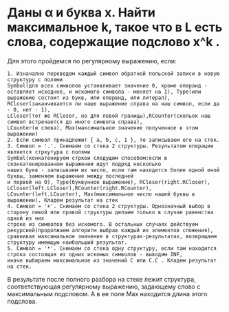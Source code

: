 # Даны α и буква x. Найти максимальное k, такое что в L есть слова, содержащие подслово x^k .

Для этого пройдемся по регулярному выражению, если:

    1. Изначално переведем каждый символ обратной польской записи в новую структуру с полями 
    Symbol(для всех символов устанвливает значение 0, кроме операнд - 
    оставляет исходное, и искомого символа - меняет на 1), Type(или выражение состоит из букв, или опервнд, или литерал), 
    RCloser(заканчивается ли наше выражение справа на наш символ, если да - 0, нет - 1), 
    LCloser(тот же RCloser, но для левой границы),RCounter(скольок наш символ встречается до иного символа справа),
    LCounter(и слева), Max(максимальное значение полученное в этом выражении)
    2. Если символ принадлежит { a, b, c, 1 }, то записываем его на стек. 
    3. Символ = '.'. Снимаем со стека 2 структуры. Результатом операции является стркутура с полями 
    Symbol(конкатенируем стркои следущим способом:если в сконкатенированном выражении идут подряд несколько 
    наших букв - записываем их число, если там находится более одной иной буквы, заменяем выражение между последней
    и первой на 0), Type(буквунное выражение), RCloser(right.RCloser), LCloser(left.LCloser),RCounter(right.RCounter),
    LCounter(left.LCounter), Max(максимальное число нашей буквы в выражении). Кладем результат на стек
    4. Символ = '+'. Снимаем со стека 2 структуры. Однозначный выбор в сторону левой или правой структуры делаем только в случае равенства одной из них
    строке из символов без искомого. В остальных случаях действуем рекурсией(продолжаем алгоритм выбрав каждый их элементов сложения),
    сравнивая максимальное значение в структурах-результатах, возвращаем структуру имеющую наибольший результат.
    5. Символ = '*'. Снимаем со стека одну структуру, если там находится строка состоящая из одних искомых символов - выводим INF, 
    иначе выбираем максимальное из значений С или С.С . Кладем результат на стек.

В результате после полного разбора на стеке лежит структура, соответствующая регулярному выражению, задающему слово с максимальным подсловом. 
А в ее поле Max находится длина этого подслова.
